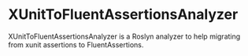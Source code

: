 # XUnitToFluentAssertionsAnalyzer

XUnitToFluentAssertionsAnalyzer is a Roslyn analyzer to help migrating from xunit assertions to FluentAssertions.
